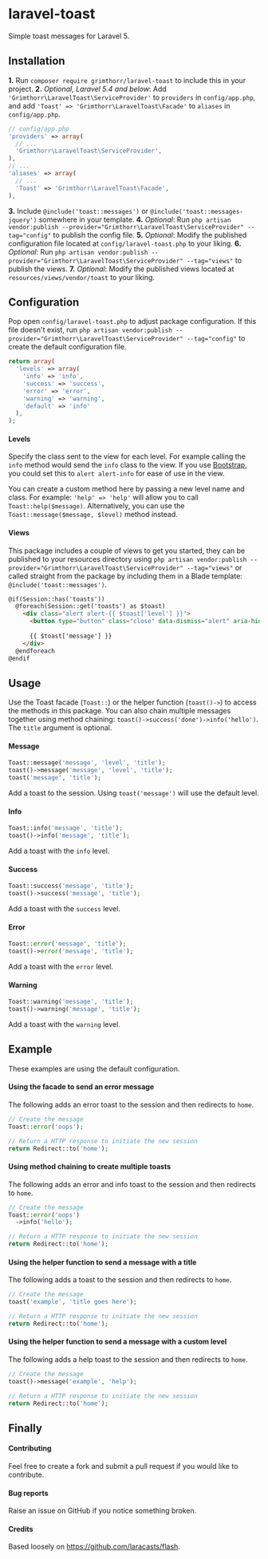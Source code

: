 # laravel-toast
Simple toast messages for Laravel 5.


## Installation
**1.** Run `composer require grimthorr/laravel-toast` to include this in your project.
**2.** *Optional, Laravel 5.4 and below*: Add `'Grimthorr\LaravelToast\ServiceProvider'` to `providers` in `config/app.php`, and add `'Toast' => 'Grimthorr\LaravelToast\Facade'` to `aliases` in `config/app.php`.

  ```php
  // config/app.php
  'providers' => array(
    // ...
    'Grimthorr\LaravelToast\ServiceProvider',
  ),
  // ...
  'aliases' => array(
    // ...
    'Toast' => 'Grimthorr\LaravelToast\Facade',
  ),
  ```
  
**3.** Include `@include('toast::messages')` or `@include('toast::messages-jquery')` somewhere in your template.
**4.** *Optional*: Run `php artisan vendor:publish --provider="Grimthorr\LaravelToast\ServiceProvider" --tag="config"` to publish the config file.
**5.** *Optional*: Modify the published configuration file located at `config/laravel-toast.php` to your liking.
**6.** *Optional*: Run `php artisan vendor:publish --provider="Grimthorr\LaravelToast\ServiceProvider" --tag="views"` to publish the views.
**7.** *Optional*: Modify the published views located at `resources/views/vendor/toast` to your liking.


## Configuration
Pop open `config/laravel-toast.php` to adjust package configuration. If this file doesn't exist, run `php artisan vendor:publish --provider="Grimthorr\LaravelToast\ServiceProvider" --tag="config"` to create the default configuration file.

```php
return array(
  'levels' => array(
    'info' => 'info',
    'success' => 'success',
    'error' => 'error',
    'warning' => 'warning',
    'default' => 'info'
  ),
);
```

#### Levels
Specify the class sent to the view for each level. For example calling the `info` method would send the `info` class to the view. If you use [Bootstrap](http://getbootstrap.com/), you could set this to `alert alert-info` for ease of use in the view.

You can create a custom method here by passing a new level name and class. For example: `'help' => 'help'` will allow you to call `Toast::help($message)`. Alternatively, you can use the `Toast::message($message, $level)` method instead.

#### Views
This package includes a couple of views to get you started, they can be published to your resources directory using `php artisan vendor:publish --provider="Grimthorr\LaravelToast\ServiceProvider" --tag="views"` or called straight from the package by including them in a Blade template: `@include('toast::messages')`.

```html
@if(Session::has('toasts'))
  @foreach(Session::get('toasts') as $toast)
    <div class="alert alert-{{ $toast['level'] }}">
      <button type="button" class="close" data-dismiss="alert" aria-hidden="true">&times;</button>
      
      {{ $toast['message'] }}
    </div>
  @endforeach
@endif
```


## Usage
Use the Toast facade (`Toast::`) or the helper function (`toast()->`) to access the methods in this package. You can also chain multiple messages together using method chaining: `toast()->success('done')->info('hello')`.  The `title` argument is optional.

#### Message
```php
Toast::message('message', 'level', 'title');
toast()->message('message', 'level', 'title');
toast('message', 'title');
```
Add a toast to the session. Using `toast('message')` will use the default level.

#### Info
```php
Toast::info('message', 'title');
toast()->info('message', 'title');
```
Add a toast with the `info` level.

#### Success
```php
Toast::success('message', 'title');
toast()->success('message', 'title');
```
Add a toast with the `success` level.

#### Error
```php
Toast::error('message', 'title');
toast()->error('message', 'title');
```
Add a toast with the `error` level.

#### Warning
```php
Toast::warning('message', 'title');
toast()->warning('message', 'title');
```
Add a toast with the `warning` level.


## Example
These examples are using the default configuration.

#### Using the facade to send an error message
The following adds an error toast to the session and then redirects to `home`.
```php
// Create the message
Toast::error('oops');

// Return a HTTP response to initiate the new session
return Redirect::to('home');
```

#### Using method chaining to create multiple toasts
The following adds an error and info toast to the session and then redirects to `home`.
```php
// Create the message
Toast::error('oops')
  ->info('hello');

// Return a HTTP response to initiate the new session
return Redirect::to('home');
```

#### Using the helper function to send a message with a title
The following adds a toast to the session and then redirects to `home`.
```php
// Create the message
toast('example', 'title goes here');

// Return a HTTP response to initiate the new session
return Redirect::to('home');
```

#### Using the helper function to send a message with a custom level
The following adds a help toast to the session and then redirects to `home`.
```php
// Create the message
toast()->message('example', 'help');

// Return a HTTP response to initiate the new session
return Redirect::to('home');
```


## Finally

#### Contributing
Feel free to create a fork and submit a pull request if you would like to contribute.

#### Bug reports
Raise an issue on GitHub if you notice something broken.

#### Credits
Based loosely on https://github.com/laracasts/flash.
